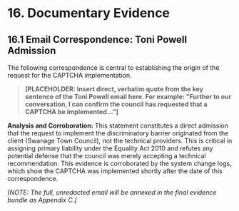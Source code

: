 # 16. Documentary Evidence

## 16.1 Email Correspondence: Toni Powell Admission

The following correspondence is central to establishing the origin of the request for the CAPTCHA implementation.

> **[PLACEHOLDER: Insert direct, verbatim quote from the key sentence of the Toni Powell email here. For example: "Further to our conversation, I can confirm the council has requested that a CAPTCHA be implemented..."]**

**Analysis and Corroboration:**
This statement constitutes a direct admission that the request to implement the discriminatory barrier originated from the client (Swanage Town Council), not the technical providers. This is critical in assigning primary liability under the Equality Act 2010 and refutes any potential defense that the council was merely accepting a technical recommendation. This evidence is corroborated by the system change logs, which show the CAPTCHA was implemented shortly after the date of this correspondence.

*[NOTE: The full, unredacted email will be annexed in the final evidence bundle as Appendix C.]*
